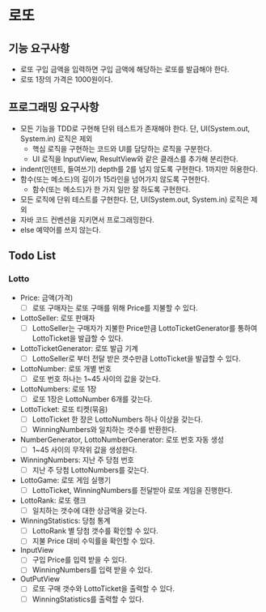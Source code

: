 # 로또

## 기능 요구사항

- 로또 구입 금액을 입력하면 구입 금액에 해당하는 로또를 발급해야 한다.
- 로또 1장의 가격은 1000원이다.

## 프로그래밍 요구사항

- 모든 기능을 TDD로 구현해 단위 테스트가 존재해야 한다. 단, UI(System.out, System.in) 로직은 제외
    - 핵심 로직을 구현하는 코드와 UI를 담당하는 로직을 구분한다.
    - UI 로직을 InputView, ResultView와 같은 클래스를 추가해 분리한다.
- indent(인덴트, 들여쓰기) depth를 2를 넘지 않도록 구현한다. 1까지만 허용한다.
- 함수(또는 메소드)의 길이가 15라인을 넘어가지 않도록 구현한다.
    - 함수(또는 메소드)가 한 가지 일만 잘 하도록 구현한다.
- 모든 로직에 단위 테스트를 구현한다. 단, UI(System.out, System.in) 로직은 제외
- 자바 코드 컨벤션을 지키면서 프로그래밍한다.
- else 예약어를 쓰지 않는다.

## Todo List

### Lotto

- Price: 금액(가격)
    - [ ] 로또 구매자는 로또 구매를 위해 Price를 지불할 수 있다.
    
- LottoSeller: 로또 판매자 
    - [ ] LottoSeller는 구매자가 지불한 Price만큼 LottoTicketGenerator를 통하여 LottoTicket을 발급할 수 있다.
    
- LottoTicketGenerator: 로또 발급 기계
    - [ ] LottoSeller로 부터 전달 받은 갯수만큼 LottoTicket을 발급할 수 있다.

- LottoNumber: 로또 개별 번호
    - [ ] 로또 번호 하나는 1~45 사이의 값을 갖는다.

- LottoNumbers: 로또 1장
    - [ ] 로또 1장은 LottoNumber 6개를 갖는다.

- LottoTicket: 로또 티켓(묶음) 
    - [ ] LottoTicket 한 장은 LottoNumbers 하나 이상을 갖는다.
    - [ ] WinningNumbers와 일치하는 갯수를 반환한다. 

- NumberGenerator, LottoNumberGenerator: 로또 번호 자동 생성
    - [ ] 1~45 사이의 무작위 값을 생성한다.

- WinningNumbers: 지난 주 당첨 번호
    - [ ] 지난 주 당첨 LottoNumbers를 갖는다.

- LottoGame: 로또 게임 실행기
    - [ ] LottoTicket, WinningNumbers를 전달받아 로또 게임을 진행한다.

- LottoRank: 로또 랭크
    - [ ] 일치하는 갯수에 대한 상금액을 갖는다.

- WinningStatistics: 당첨 통계
    - [ ] LottoRank 별 당첨 갯수를 확인할 수 있다.
    - [ ] 지불 Price 대비 수익률을 확인할 수 있다.

- InputView
    - [ ] 구입 Price를 입력 받을 수 있다.
    - [ ] WinningNumbers를 입력 받을 수 있다.
    
- OutPutView
    - [ ] 로또 구매 갯수와 LottoTicket을 출력할 수 있다.
    - [ ] WinningStatistics를 출력할 수 있다.
